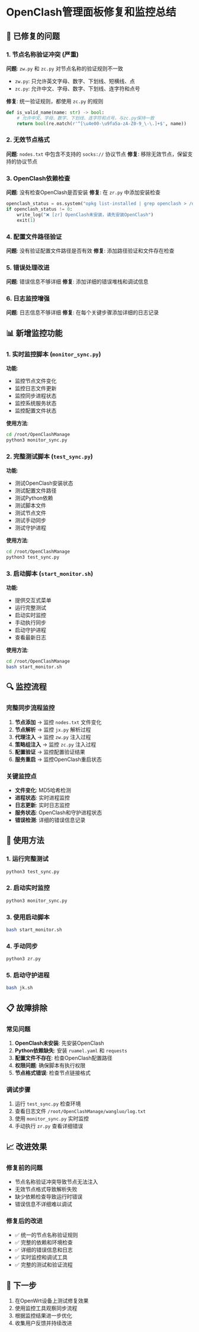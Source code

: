 # OpenClash管理面板修复和监控总结

## 🔧 已修复的问题

### 1. 节点名称验证冲突 (严重)
**问题**: `zw.py` 和 `zc.py` 对节点名称的验证规则不一致
- `zw.py`: 只允许英文字母、数字、下划线、短横线、点
- `zc.py`: 允许中文、字母、数字、下划线、连字符和点号

**修复**: 统一验证规则，都使用 `zc.py` 的规则
```python
def is_valid_name(name: str) -> bool:
    # 允许中文、字母、数字、下划线、连字符和点号，与zc.py保持一致
    return bool(re.match(r'^[\u4e00-\u9fa5a-zA-Z0-9_\-\.]+$', name))
```

### 2. 无效节点格式
**问题**: `nodes.txt` 中包含不支持的 `socks://` 协议节点
**修复**: 移除无效节点，保留支持的协议节点

### 3. OpenClash依赖检查
**问题**: 没有检查OpenClash是否安装
**修复**: 在 `zr.py` 中添加安装检查
```python
openclash_status = os.system("opkg list-installed | grep openclash > /dev/null 2>&1")
if openclash_status != 0:
    write_log("❌ [zr] OpenClash未安装，请先安装OpenClash")
    exit(1)
```

### 4. 配置文件路径验证
**问题**: 没有验证配置文件路径是否有效
**修复**: 添加路径验证和文件存在检查

### 5. 错误处理改进
**问题**: 错误信息不够详细
**修复**: 添加详细的错误堆栈和调试信息

### 6. 日志监控增强
**问题**: 日志信息不够详细
**修复**: 在每个关键步骤添加详细的日志记录

## 📊 新增监控功能

### 1. 实时监控脚本 (`monitor_sync.py`)
**功能**:
- 监控节点文件变化
- 监控日志文件更新
- 监控同步进程状态
- 监控系统服务状态
- 监控配置文件状态

**使用方法**:
```bash
cd /root/OpenClashManage
python3 monitor_sync.py
```

### 2. 完整测试脚本 (`test_sync.py`)
**功能**:
- 测试OpenClash安装状态
- 测试配置文件路径
- 测试Python依赖
- 测试脚本文件
- 测试节点文件
- 测试手动同步
- 测试守护进程

**使用方法**:
```bash
cd /root/OpenClashManage
python3 test_sync.py
```

### 3. 启动脚本 (`start_monitor.sh`)
**功能**:
- 提供交互式菜单
- 运行完整测试
- 启动实时监控
- 手动执行同步
- 启动守护进程
- 查看最新日志

**使用方法**:
```bash
cd /root/OpenClashManage
bash start_monitor.sh
```

## 🔍 监控流程

### 完整同步流程监控
1. **节点添加** → 监控 `nodes.txt` 文件变化
2. **节点解析** → 监控 `jx.py` 解析过程
3. **代理注入** → 监控 `zw.py` 注入过程
4. **策略组注入** → 监控 `zc.py` 注入过程
5. **配置验证** → 监控配置验证结果
6. **服务重启** → 监控OpenClash重启状态

### 关键监控点
- **文件变化**: MD5哈希检测
- **进程状态**: 实时进程监控
- **日志更新**: 实时日志监控
- **服务状态**: OpenClash和守护进程状态
- **错误检测**: 详细的错误信息记录

## 🚀 使用方法

### 1. 运行完整测试
```bash
python3 test_sync.py
```

### 2. 启动实时监控
```bash
python3 monitor_sync.py
```

### 3. 使用启动脚本
```bash
bash start_monitor.sh
```

### 4. 手动同步
```bash
python3 zr.py
```

### 5. 启动守护进程
```bash
bash jk.sh
```

## 📋 故障排除

### 常见问题
1. **OpenClash未安装**: 先安装OpenClash
2. **Python依赖缺失**: 安装 `ruamel.yaml` 和 `requests`
3. **配置文件不存在**: 检查OpenClash配置路径
4. **权限问题**: 确保脚本有执行权限
5. **节点格式错误**: 检查节点链接格式

### 调试步骤
1. 运行 `test_sync.py` 检查环境
2. 查看日志文件 `/root/OpenClashManage/wangluo/log.txt`
3. 使用 `monitor_sync.py` 实时监控
4. 手动执行 `zr.py` 查看详细错误

## 📈 改进效果

### 修复前的问题
- 节点名称验证冲突导致节点无法注入
- 无效节点格式导致解析失败
- 缺少依赖检查导致运行时错误
- 错误信息不详细难以调试

### 修复后的改进
- ✅ 统一的节点名称验证规则
- ✅ 完整的依赖和环境检查
- ✅ 详细的错误信息和日志
- ✅ 实时监控和调试工具
- ✅ 完整的测试和验证流程

## 🎯 下一步

1. 在OpenWrt设备上测试修复效果
2. 使用监控工具观察同步流程
3. 根据监控结果进一步优化
4. 收集用户反馈并持续改进 